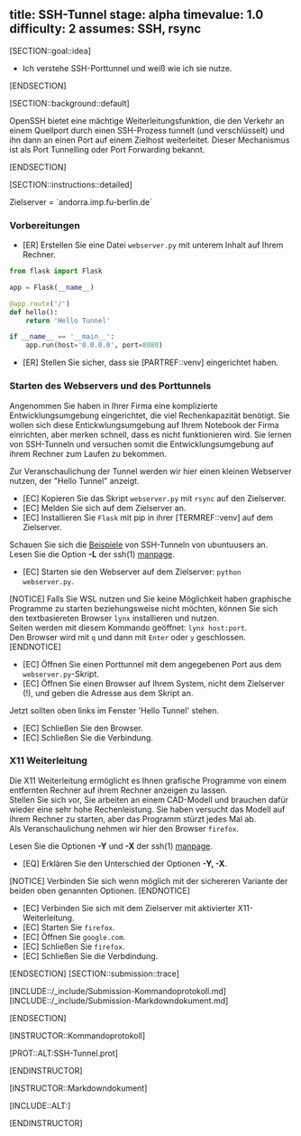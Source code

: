 title: SSH-Tunnel
stage: alpha
timevalue: 1.0
difficulty: 2
assumes: SSH, rsync
---
[SECTION::goal::idea]

 - Ich verstehe SSH-Porttunnel und weiß wie ich sie nutze.

[ENDSECTION]

[SECTION::background::default]

OpenSSH bietet eine mächtige Weiterleitungsfunktion, die den Verkehr an einem Quellport durch 
einen SSH-Prozess tunnelt (und verschlüsselt) und ihn dann an einen Port auf einem Zielhost 
weiterleitet. Dieser Mechanismus ist als Port Tunnelling oder Port Forwarding bekannt.

[ENDSECTION]

[SECTION::instructions::detailed]

<replacement id='targetserver'>
Zielserver = `andorra.imp.fu-berlin.de`
</replacement>


### Vorbereitungen

- [ER] Erstellen Sie eine Datei `webserver.py` mit unterem Inhalt auf Ihrem Rechner.

```python
from flask import Flask

app = Flask(__name__)

@app.route('/')
def hello():
    return 'Hello Tunnel'

if __name__ == '__main__':
    app.run(host='0.0.0.0', port=8080)
```

- [ER] Stellen Sie sicher, dass sie [PARTREF::venv] eingerichtet haben.

### Starten des Webservers und des Porttunnels

Angenommen Sie haben in Ihrer Firma eine komplizierte Entwicklungsumgebung eingerichtet, die viel 
Rechenkapazität benötigt. Sie wollen sich diese Entickwlungsumgebung auf Ihrem Notebook der Firma 
einrichten, aber merken schnell, dass es nicht funktionieren wird. Sie lernen von SSH-Tunneln und 
versuchen somit die Entwicklungsumgebung auf ihrem Rechner zum Laufen zu bekommen.

Zur Veranschaulichung der Tunnel werden wir hier einen kleinen Webserver nutzen, der 
"Hello Tunnel" anzeigt. 

- [EC] Kopieren Sie das Skript `webserver.py` mit `rsync` auf den Zielserver.
- [EC] Melden Sie sich auf dem Zielserver an.
- [EC] Installieren Sie `Flask` mit pip in ihrer [TERMREF::venv] auf dem Zielserver.

Schauen Sie sich die [Beispiele](https://wiki.ubuntuusers.de/SSH/#SSH-Tunnel) von SSH-Tunneln von 
ubuntuusers an.  
Lesen Sie die Option **-L** der ssh(1) [manpage](https://man.openbsd.org/ssh).

- [EC] Starten sie den Webserver auf dem Zielserver: `python webserver.py`.

[NOTICE]
Falls Sie WSL nutzen und Sie keine Möglichkeit haben graphische Programme zu starten beziehungsweise 
nicht möchten, können Sie sich den textbasiereten Browser `lynx` installieren und nutzen.  
Seiten werden mit diesem Kommando geöffnet: `lynx host:port`.  
Den Browser wird mit `q` und dann mit `Enter` oder `y` geschlossen.
[ENDNOTICE]

- [EC] Öffnen Sie einen Porttunnel mit dem angegebenen Port aus dem `webserver.py`-Skript.
- [EC] Öffnen Sie einen Browser auf Ihrem System, nicht dem Zielserver (!), und geben die Adresse 
       aus dem Skript an.

Jetzt sollten oben links im Fenster 'Hello Tunnel' stehen.

- [EC] Schließen Sie den Browser.
- [EC] Schließen Sie die Verbindung.

### X11 Weiterleitung

Die X11 Weiterleitung ermöglicht es Ihnen grafische Programme von einem entfernten Rechner auf 
ihrem Rechner anzeigen zu lassen.  
Stellen Sie sich vor, Sie arbeiten an einem CAD-Modell und brauchen dafür wieder eine sehr hohe 
Rechenleistung. Sie haben versucht das Modell auf ihrem Rechner zu starten, aber das Programm 
stürzt jedes Mal ab.  
Als Veranschaulichung nehmen wir hier den Browser `firefox`.

Lesen Sie die Optionen **-Y** und **-X** der ssh(1) [manpage](https://man.openbsd.org/ssh).

- [EQ] Erklären Sie den Unterschied der Optionen **-Y, -X**.

[NOTICE]
Verbinden Sie sich wenn möglich mit der sichereren Variante der beiden oben genannten Optionen.
[ENDNOTICE]

- [EC] Verbinden Sie sich mit dem Zielserver mit aktivierter X11-Weiterleitung.
- [EC] Starten Sie `firefox`.
- [EC] Öffnen Sie `google.com`.
- [EC] Schließen Sie `firefox`.
- [EC] Schließen Sie die Verbdindung.

[ENDSECTION]
[SECTION::submission::trace]

[INCLUDE::/_include/Submission-Kommandoprotokoll.md]
[INCLUDE::/_include/Submission-Markdowndokument.md]

[ENDSECTION]

[INSTRUCTOR::Kommandoprotokoll]

[PROT::ALT:SSH-Tunnel.prot] 

[ENDINSTRUCTOR]


[INSTRUCTOR::Markdowndokument]

[INCLUDE::ALT:]

[ENDINSTRUCTOR]